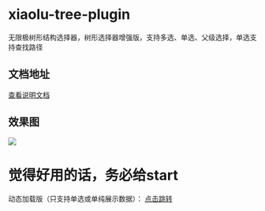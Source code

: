 # xiaolu-tree-plugin
无限极树形结构选择器，树形选择器增强版，支持多选、单选、父级选择，单选支持查找路径

## 文档地址
<a href="https://ext.dcloud.net.cn/plugin?id=2423">查看说明文档</a>

## 效果图
<img src="https://img-blog.csdnimg.cn/2021051112360651.gif#pic_center"></img>

# 觉得好用的话，务必给start

动态加载版（只支持单选或单纯展示数据）： <a href="https://github.com/LSZ579/xiaolu-dynamic-load-tree">点击跳转</a>
